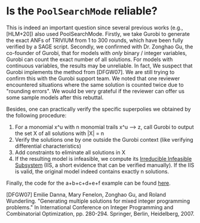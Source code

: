 # Is the `PoolSearchMode` reliable?

This is indeed an important question since several previous works (e.g., [HLM+20]) also used PoolSearchMode. Firstly, we take Gurobi to generate the exact ANFs of TRIVIUM from 1 to 300 rounds, which have been fully verified by a SAGE script. Secondly, we confirmed with Dr. Zonghao Gu, the co-founder of Gurobi, that for models with *only* binary / integer variables, Gurobi can count the exact number of all solutions. For models with continuous variables, the results may be unreliable. In fact, We suspect that Gurobi implements the method from [DFGW07]. We are still trying to confirm this with the Gurobi support team. We noted that one reviewer encountered situations where the same solution is counted twice due to "rounding errors". We would be very grateful if the reviewer can offer us some sample models after this rebuttal.

Besides, one can practically verify the specific superpolies we obtained by the following procedure:

1. For a monomial x^u with n monomial trails x^u --> z, call Gurobi to output the set  X of all solutions with |X| = n
2. Verify the solutions one by one outside the Gurobi context (like verifying differential characteristics)
3. Add constraints to eliminate all solutions in X
4. If the resulting model is infeasible, we compute its [Irreducible Infeasible Subsystem](https://www.gurobi.com/documentation/9.0/refman/py_model_computeiis.html) (IIS, a short evidence that can be verified manually). If the IIS is valid, the original model indeed contains exactly n solutions. 

Finally, the code for the a+b+c+d+e+f example can be found [here](https://github.com/MonomialPrediction/Rebuttal). 

[DFGW07] Emilie Danna, Mary Fenelon, Zonghao Gu, and Roland Wunderling. "Generating multiple solutions for mixed integer programming problems." In International Conference on Integer Programming and Combinatorial Optimization, pp. 280-294. Springer, Berlin, Heidelberg, 2007.

